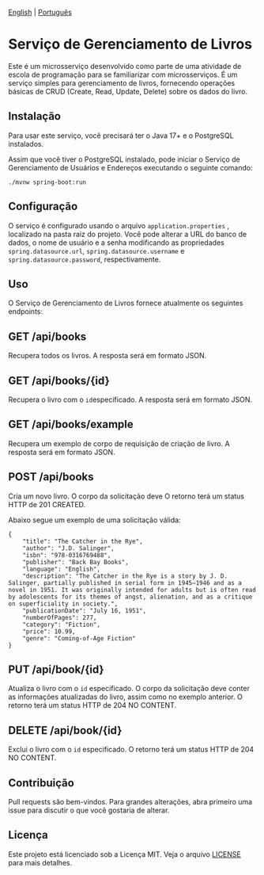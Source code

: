 [English](README.md) | [Português](README.pt-br.md)

# Serviço de Gerenciamento de Livros

Este é um microsserviço desenvolvido como parte de uma atividade de escola de programação para se familiarizar com microsserviços. É um serviço simples para gerenciamento de livros, fornecendo operações básicas de CRUD (Create, Read, Update, Delete) sobre os dados do livro.

## Instalação

Para usar este serviço, você precisará ter o Java 17+ e o PostgreSQL instalados.

Assim que você tiver o PostgreSQL instalado, pode iniciar o Serviço de Gerenciamento de Usuários e Endereços executando o seguinte comando:

```./mvnw spring-boot:run```

## Configuração

O serviço é configurado usando o arquivo `application.properties` , localizado na pasta raiz do projeto. Você pode alterar a URL do banco de dados, o nome de usuário e a senha modificando as propriedades `spring.datasource.url`, `spring.datasource.username` e `spring.datasource.password`, respectivamente.

## Uso

O Serviço de Gerenciamento de Livros fornece atualmente os seguintes endpoints:

## GET /api/books

Recupera todos os livros. A resposta será em formato JSON.

## GET /api/books/{id}

Recupera o livro com o `id`especificado. A resposta será em formato JSON.

## GET /api/books/example

Recupera um exemplo de corpo de requisição de criação de livro. A resposta será em formato JSON.

## POST /api/books

Cria um novo livro. O corpo da solicitação deve O retorno terá um status HTTP de 201 CREATED.

Abaixo segue um exemplo de uma solicitação válida:

```
{
    "title": "The Catcher in the Rye",
    "author": "J.D. Salinger",
    "isbn": "978-0316769488",
    "publisher": "Back Bay Books",
    "language": "English",
    "description": "The Catcher in the Rye is a story by J. D. Salinger, partially published in serial form in 1945–1946 and as a novel in 1951. It was originally intended for adults but is often read by adolescents for its themes of angst, alienation, and as a critique on superficiality in society.",
    "publicationDate": "July 16, 1951",
    "numberOfPages": 277,
    "category": "Fiction",
    "price": 10.99,
    "genre": "Coming-of-Age Fiction"
}
```

## PUT /api/book/{id}

Atualiza o livro com o `id` especificado. O corpo da solicitação deve conter as informações atualizadas do livro, assim como no exemplo anterior. O retorno terá um status HTTP de 204 NO CONTENT.

## DELETE /api/book/{id}

Exclui o livro com o `id` especificado. O retorno terá um status HTTP de 204 NO CONTENT.

## Contribuição

Pull requests são bem-vindos. Para grandes alterações, abra primeiro uma issue para discutir o que você gostaria de alterar.

## Licença

Este projeto está licenciado sob a Licença MIT. Veja o arquivo [LICENSE](LICENSE) para mais detalhes.
